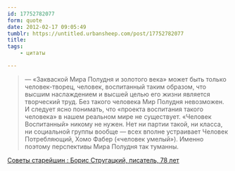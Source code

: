```yaml
---
id: 17752782077
form: quote
date: 2012-02-17 09:05:49
tumblr: https://untitled.urbansheep.com/post/17752782077
title: 
tags:
    - цитаты

---
```


<blockquote>
— «Закваской Мира Полудня и золотого века» может быть только человек-творец, человек, воспитанный таким образом, что высшим наслаждением и высшей целью его жизни является творческий труд. Без такого человека Мир Полудня невозможен. И следует ясно понимать, что «проекта воспитания такого человека» в нашем реальном мире не существует. «Человек Воспитанный» никому не нужен. Нет ни партии такой, ни класса, ни социальной группы вообще — всех вполне устраивает Человек Потребляющий, Хомо Фабер («человек умелый»). Именно поэтому перспективы Мира Полудня так туманны.
</blockquote>

<a href="http://www.afisha.ru/article/pundits-strugatskiy/">Советы старейшин : Борис Стругацкий, писатель, 78 лет</a>
